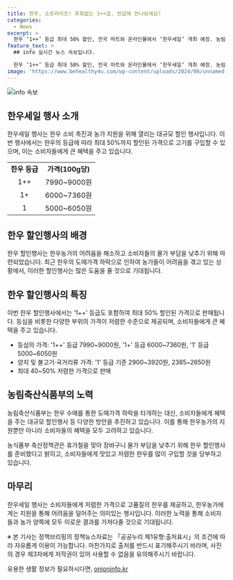 ```yaml
---
title: 한우, 소프라이즈! 후회없는 1++급, 반값에 만나보세요!
categories:
  - News
excerpt: >
  한우 ‘1++’ 등급 최대 50% 할인, 전국 마트와 온라인몰에서 ‘한우세일’ 개최 예정. 농림축산식품부는 한우농가를 돕기 위한 대규모 할인행사로, 한우 수매보다 효과적이라고 주장. 이번 행사는 소비자들의 물가 부담을 낮춰줄 것으로 예상되며, 도매가격 약세 상황을 고려한 조치임. 할인행사는 한우의 ‘1++’ 등급을 포함하고, 지난해보다 최대 50% 저렴한 가격으로 제공될 예정. 농식품부는 휴가철을 맞아 소비자들에게 저렴하고 맛있는 한우를 살 것을 요청함.
feature_text: >
  ## info 실시간 뉴스 속보입니다.

  한우 ‘1++’ 등급 최대 50% 할인, 전국 마트와 온라인몰에서 ‘한우세일’ 개최 예정. 농림축산식품부는 한우농가를 돕기 위한 대규모 할인행사로, 한우 수매보다 효과적이라고 주장. 이번 행사는 소비자들의 물가 부담을 낮춰줄 것으로 예상되며, 도매가격 약세 상황을 고려한 조치임. 할인행사는 한우의 ‘1++’ 등급을 포함하고, 지난해보다 최대 50% 저렴한 가격으로 제공될 예정. 농식품부는 휴가철을 맞아 소비자들에게 저렴하고 맛있는 한우를 살 것을 요청함.
image: 'https://www.behealthy4u.com/wp-content/uploads/2024/06/unnamed-file.png'
---
```


<p><img src="https://www.behealthy4u.com/wp-content/uploads/2024/06/unnamed-file.png" alt="info 속보" /></p>

<h2 data-ke-size="size26">한우세일 행사 소개</h2>

<p data-ke-size="size16">한우세일 행사는 한우 소비 촉진과 농가 지원을 위해 열리는 대규모 할인 행사입니다. 이번 행사에서는 한우의 등급에 따라 최대 50%까지 할인된 가격으로 고기를 구입할 수 있으며, 이는 소비자들에게 큰 혜택을 주고 있습니다.</p>

<table>
  <tbody>
    <tr>
      <td style="text-align: center;"><b>한우 등급</b></td>
      <td style="text-align: center;"><b>가격(100g당)</b></td>
    </tr>
    <tr>
      <td style="text-align: center;">1++</td>
      <td style="text-align: center;">7990~9000원</td>
    </tr>
    <tr>
      <td style="text-align: center;">1+</td>
      <td style="text-align: center;">6000~7360원</td>
    </tr>
    <tr>
      <td style="text-align: center;">1</td>
      <td style="text-align: center;">5000~6050원</td>
    </tr>
  </tbody>
</table>

<h2 data-ke-size="size26">한우 할인행사의 배경</h2>

<p data-ke-size="size16">한우 할인행사는 한우농가의 어려움을 해소하고 소비자들의 물가 부담을 낮추기 위해 마련되었습니다. 최근 한우의 도매가격 하락으로 인하여 농가들이 어려움을 겪고 있는 상황에서, 이러한 할인행사는 많은 도움을 줄 것으로 기대됩니다.</p>

<h2 data-ke-size="size26">한우 할인행사의 특징</h2>

<p data-ke-size="size16">이번 한우 할인행사에서는 ‘1++’ 등급도 포함하여 최대 50% 할인된 가격으로 판매됩니다. 등심을 비롯한 다양한 부위의 가격이 저렴한 수준으로 제공되며, 소비자들에게 큰 혜택을 주고 있습니다.</p>

<ul>
  <li>등심의 가격: '1++' 등급 7990~9000원, '1+' 등급 6000~7360원, '1' 등급 5000~6050원</li>
  <li>양지 및 불고기·국거리류 가격: '1' 등급 기준 2900~3920원, 2385~2650원</li>
  <li>최대 40~50% 저렴한 가격으로 판매</li>
</ul>

<h2 data-ke-size="size26">농림축산식품부의 노력</h2>

<p data-ke-size="size16">농림축산식품부는 한우 수매를 통한 도매가격 하락을 타개하는 대신, 소비자들에게 혜택을 주는 대규모 할인행사 등 다양한 방안을 추진하고 있습니다. 이를 통해 한우농가의 지원뿐만 아니라 소비자들의 혜택을 모두 고려하고 있습니다.</p>

<p data-ke-size="size16">농식품부 축산정책관은 휴가철을 맞아 장바구니 물가 부담을 낮추기 위해 한우 할인행사를 준비했다고 밝히고, 소비자들에게 맛있고 저렴한 한우를 많이 구입할 것을 당부하고 있습니다.</p>

<h2 data-ke-size="size26">마무리</h2>

<p data-ke-size="size16">한우세일 행사는 소비자들에게 저렴한 가격으로 고품질의 한우를 제공하고, 한우농가에게는 지원을 통해 어려움을 덜어주는 의미있는 행사입니다. 이러한 노력을 통해 소비자들과 농가 양쪽에 모두 이로운 결과를 가져다줄 것으로 기대됩니다.</p>

<p data-ke-size="size16">※ 본 기사는 정책브리핑의 정책뉴스자료는 「공공누리 제1유형:출처표시」의 조건에 따라 자유롭게 이용이 가능합니다. 마찬가지로 출처를 반드시 표기해주시기 바라며, 사진의 경우 제3자에게 저작권이 있어 사용할 수 없음을 유의해주시기 바랍니다.</p>
유용한 생활 정보가 필요하시다면, <a href="https://onioninfo.kr" rel="dofollow">onioninfo.kr</a>


